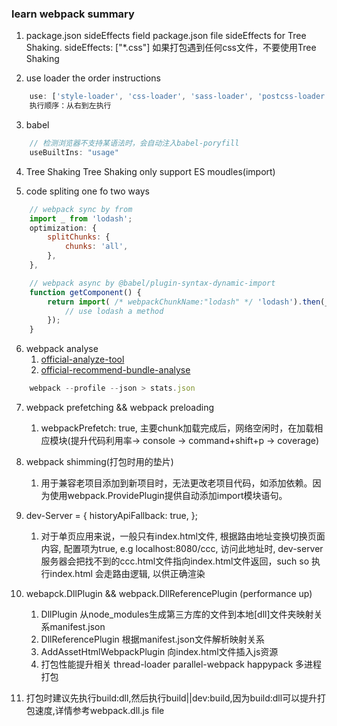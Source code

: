 ### learn webpack summary

1. package.json sideEffects field
package.json file sideEffects for Tree Shaking. sideEffects: ["*.css"] 如果打包遇到任何css文件，不要使用Tree Shaking

2. use loader the order instructions

```javascript
    use: ['style-loader', 'css-loader', 'sass-loader', 'postcss-loader']
    执行顺序：从右到左执行
```

3. babel
```javascript
    // 检测浏览器不支持某语法时，会自动注入babel-poryfill
    useBuiltIns: "usage"
```

4. Tree Shaking
Tree Shaking only support ES moudles(import)

5. code spliting one fo two ways
```javascript
    // webpack sync by from
    import _ from 'lodash';
    optimization: {
        splitChunks: {
            chunks: 'all',
        },
    },

    // webpack async by @babel/plugin-syntax-dynamic-import
    function getComponent() {
        return import( /* webpackChunkName:"lodash" */ 'lodash').then(_ => {
            // use lodash a method
        });
    }

```

6. webpack analyse
    1. [official-analyze-tool](http://webpack.github.io/analyse/)
    2. [official-recommend-bundle-analyse](https://github.com/webpack-contrib/webpack-bundle-analyzer)

```javascript
    webpack --profile --json > stats.json
```

7. webpack prefetching && webpack preloading
    1. webpackPrefetch: true, 主要chunk加载完成后，网络空闲时，在加载相应模块(提升代码利用率-> console -> command+shift+p -> coverage)

8. webpack shimming(打包时用的垫片)
    1. 用于兼容老项目添加到新项目时，无法更改老项目代码，如添加依赖。因为使用webpack.ProvidePlugin提供自动添加import模块语句。

9.  dev-Server = { historyApiFallback: true, };
    1. 对于单页应用来说，一般只有index.html文件, 根据路由地址变换切换页面内容, 配置项为true, e.g localhost:8080/ccc,
    访问此地址时, dev-server服务器会把找不到的ccc.html文件指向index.html文件返回，such so 执行index.html 会走路由逻辑, 以供正确渲染

10. webapck.DllPlugin && webpack.DllReferencePlugin (performance up)
    1. DllPlugin 从node_modules生成第三方库的文件到本地[dll]文件夹映射关系manifest.json
    2. DllReferencePlugin 根据manifest.json文件解析映射关系
    3. AddAssetHtmlWebpackPlugin 向index.html文件插入js资源
    4. 打包性能提升相关 thread-loader parallel-webpack happypack 多进程打包

11. 打包时建议先执行build:dll,然后执行build||dev:build,因为build:dll可以提升打包速度,详情参考webpack.dll.js file


